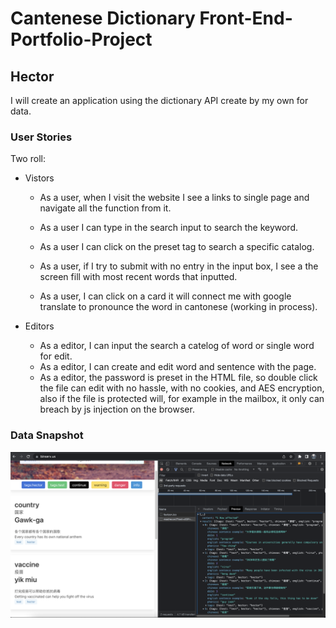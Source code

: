 # Cantenese Dictionary Front-End-Portfolio-Project

## Hector


I will create an application using the dictionary API create by my own for data.

### User Stories

Two roll:

- Vistors
  - As a user, when I visit the website I see a links to single page and navigate all the function from it.
  - As a user I can type in the search input to search the keyword.
  - As a user I can click on the preset tag to search a specific catalog.

  - As a user, if I try to submit with no entry in the input box, I see a the screen fill with most recent words that inputted.
  - As a user, I can click on a card it will connect me with google translate to pronounce the word in cantonese (working in process).

- Editors
  - As a editor, I can input the search a catelog of word or single word for edit.
  - As a editor, I can create and edit word and sentence with the page.
  - As a editor, the password is preset in the HTML file, so double click the file can edit with no hassle, with no cookies, and AES encryption, also if the file is protected will, for example in the mailbox, it only can breach by js injection on the browser.

### Data Snapshot

![API Data Screenshot](./assets/api-data.png)
